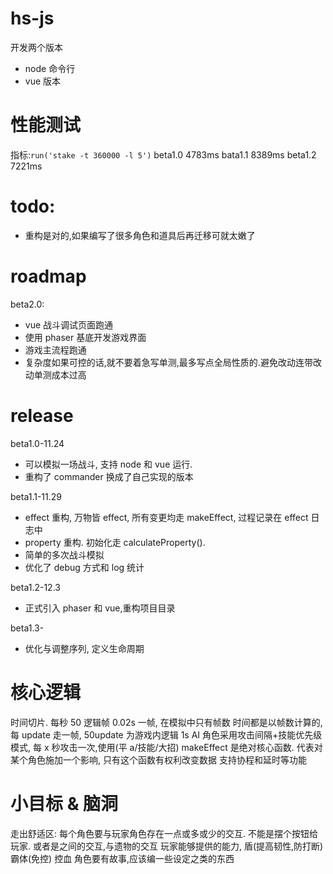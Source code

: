 # hs-js

开发两个版本

- node 命令行
- vue 版本

# 性能测试

指标:`run('stake -t 360000 -l 5')`
beta1.0 4783ms
bata1.1 8389ms
beta1.2 7221ms

# todo:

- 重构是对的,如果编写了很多角色和道具后再迁移可就太嫩了

# roadmap

beta2.0:

- vue 战斗调试页面跑通
- 使用 phaser 基底开发游戏界面
- 游戏主流程跑通
- 复杂度如果可控的话,就不要着急写单测,最多写点全局性质的.避免改动连带改动单测成本过高

# release

beta1.0-11.24

- 可以模拟一场战斗, 支持 node 和 vue 运行.
- 重构了 commander 换成了自己实现的版本

beta1.1-11.29

- effect 重构, 万物皆 effect, 所有变更均走 makeEffect, 过程记录在 effect 日志中
- property 重构. 初始化走 calculateProperty().
- 简单的多次战斗模拟
- 优化了 debug 方式和 log 统计

beta1.2-12.3

- 正式引入 phaser 和 vue,重构项目目录

beta1.3-

- 优化与调整序列, 定义生命周期

# 核心逻辑

时间切片. 每秒 50 逻辑帧 0.02s 一帧, 在模拟中只有帧数
时间都是以帧数计算的, 每 update 走一帧, 50update 为游戏内逻辑 1s
AI 角色采用攻击间隔+技能优先级模式, 每 x 秒攻击一次,使用(平 a/技能/大招)
makeEffect 是绝对核心函数. 代表对某个角色施加一个影响, 只有这个函数有权利改变数据
支持协程和延时等功能

# 小目标 & 脑洞

走出舒适区:
每个角色要与玩家角色存在一点或多或少的交互. 不能是摆个按钮给玩家. 或者是之间的交互,与遗物的交互
玩家能够提供的能力, 盾(提高韧性,防打断) 霸体(免控) 控血
角色要有故事,应该编一些设定之类的东西
